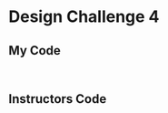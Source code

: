# Design Challenge 4

## My Code

```css

```


```html

```

## Instructors Code

```css

```


```html

```
